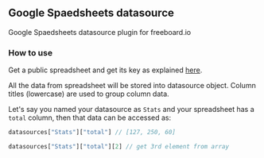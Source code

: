 ## Google Spaedsheets datasource

Google Spaedsheets datasource plugin for freeboard.io

### How to use

Get a public spreadsheet and get its key as explained [here](http://buglabs.tumblr.com/post/128201590116/simple-freeboard-data-storage-with-google-sheets).

All the data from spreadsheet will be stored into datasource object.
Column titles (lowercase) are used to group column data.

Let's say you named your datasource as `Stats` and your spreadsheet has a `total` column, then that data can be accessed as:

```js
datasources["Stats"]["total"] // [127, 250, 60]

datasources["Stats"]["total"][2] // get 3rd element from array
```
